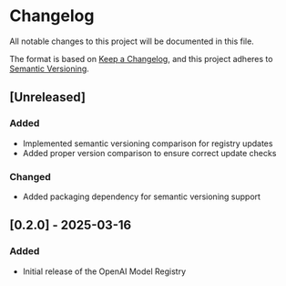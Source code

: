 # Changelog

All notable changes to this project will be documented in this file.

The format is based on [Keep a Changelog](https://keepachangelog.com/en/1.0.0/),
and this project adheres to [Semantic Versioning](https://semver.org/spec/v2.0.0.html).

## [Unreleased]

### Added

- Implemented semantic versioning comparison for registry updates
- Added proper version comparison to ensure correct update checks

### Changed

- Added packaging dependency for semantic versioning support

## [0.2.0] - 2025-03-16

### Added

- Initial release of the OpenAI Model Registry
